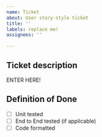 ```yaml
---
name: Ticket
about: User story-style ticket
title: ''
labels: replace me!
assignees: ''

---
```


## Ticket description
ENTER HERE!

## Definition of Done
- [ ] Unit tested
- [ ] End to End tested (if applicable) 
- [ ] Code formatted
